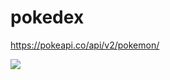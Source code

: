 # pokedex

https://pokeapi.co/api/v2/pokemon/

<img src="https://drive.google.com/file/d/1IT6ileKMTqte5_RfFOZ56f_32MephU1F/view?usp=sharing"/>
